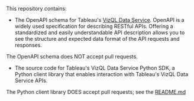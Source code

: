This repository contains:

- The OpenAPI schema for Tableau's [VizQL Data Service](https://help.tableau.com/current/api/vizql-data-service/en-us/index.html). OpenAPI is a widely used specification for describing RESTful APIs. Offering a standardized and easily understandable API description allows you to see the structure and expected data format of the API requests and responses.

The OpenAPI schema does NOT accept pull requests.

- The source code for Tableau's VizQL Data Service Python SDK, a Python client library that enables interaction with Tableau's VizQL Data Service APIs. 

The Python client library DOES accept pull requests; see the [README.md](python_sdk/README.md)